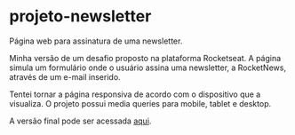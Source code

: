 # projeto-newsletter
 Página web para assinatura de uma newsletter.

 Minha versão de um desafio proposto na plataforma Rocketseat. A página simula um formulário onde o usuário assina uma newsletter, a RocketNews, através de um e-mail inserido. 
 
 Tentei tornar a página responsiva de acordo com o dispositivo que a visualiza. O projeto possui media queries para mobile, tablet e desktop.
 
 A versão final pode ser acessada <a href="https://luizfernandolpp.github.io/projeto-newsletter/">aqui</a>.
